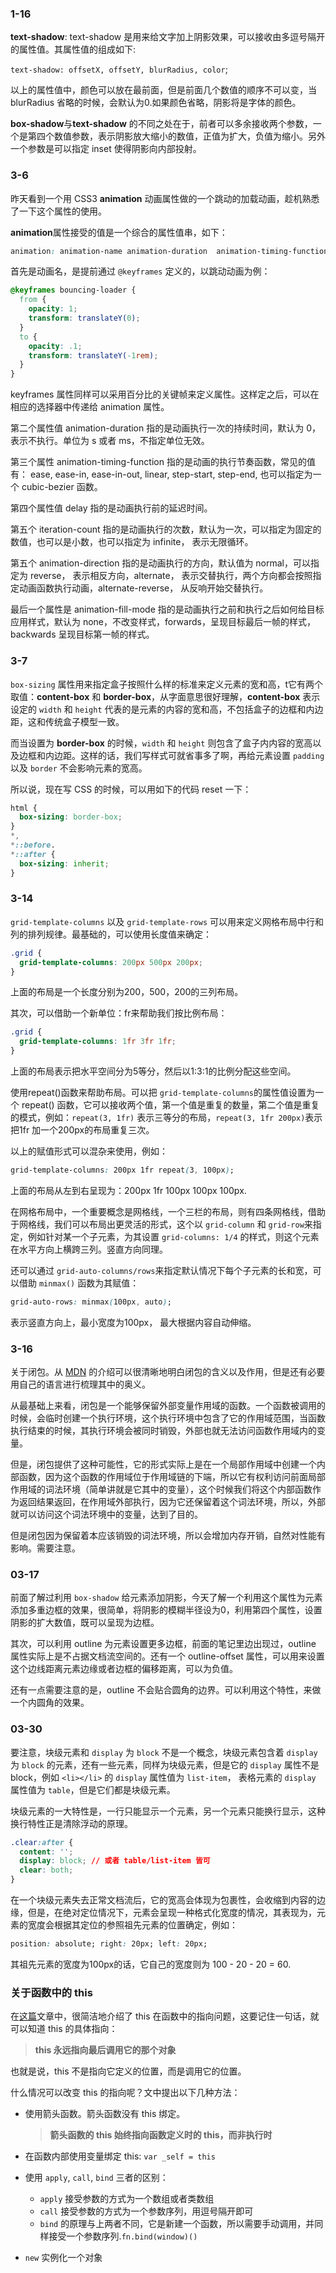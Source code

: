 ### 1-16

**text-shadow**: text-shadow 是用来给文字加上阴影效果，可以接收由多逗号隔开的属性值。其属性值的组成如下:

`text-shadow: offsetX, offsetY, blurRadius, color`;

以上的属性值中，颜色可以放在最前面，但是前面几个数值的顺序不可以变，当 blurRadius 省略的时候，会默认为0.如果颜色省略，阴影将是字体的颜色。

**box-shadow**与**text-shadow** 的不同之处在于，前者可以多余接收两个参数，一个是第四个数值参数，表示阴影放大缩小的数值，正值为扩大，负值为缩小。另外一个参数是可以指定 inset 使得阴影向内部投射。

### 3-6

昨天看到一个用 CSS3 **animation** 动画属性做的一个跳动的加载动画，趁机熟悉了一下这个属性的使用。

**animation**属性接受的值是一个综合的属性值串，如下：

``` css
animation: animation-name animation-duration  animation-timing-function delay iteration-count  animation-direction animation-fill-mode;
```

首先是动画名，是提前通过 `@keyframes` 定义的，以跳动动画为例：

``` css
@keyframes bouncing-loader {
  from {
    opacity: 1;
    transform: translateY(0);
  }
  to {
    opacity: .1;
    transform: translateY(-1rem);
  }
}
```

keyframes 属性同样可以采用百分比的关键帧来定义属性。这样定之后，可以在相应的选择器中传递给 animation 属性。

第二个属性值 animation-duration 指的是动画执行一次的持续时间，默认为 0，表示不执行。单位为 s 或者 ms，不指定单位无效。

第三个属性 animation-timing-function  指的是动画的执行节奏函数，常见的值有： ease, ease-in, ease-in-out, linear, step-start, step-end, 也可以指定为一个 cubic-bezier 函数。

第四个属性值 delay 指的是动画执行前的延迟时间。

第五个 iteration-count 指的是动画执行的次数，默认为一次，可以指定为固定的数值，也可以是小数，也可以指定为 infinite， 表示无限循环。

第五个 animation-direction 指的是动画执行的方向，默认值为 normal，可以指定为 reverse， 表示相反方向，alternate， 表示交替执行，两个方向都会按照指定动画函数执行动画，alternate-reverse， 从反响开始交替执行。

最后一个属性是 animation-fill-mode 指的是动画执行之前和执行之后如何给目标应用样式，默认为 none，不改变样式，forwards，呈现目标最后一帧的样式，backwards 呈现目标第一帧的样式。

### 3-7

`box-sizing` 属性用来指定盒子按照什么样的标准来定义元素的宽和高，t它有两个取值：**content-box** 和 **border-box**，从字面意思很好理解，**content-box** 表示设定的 `width` 和 `height` 代表的是元素的内容的宽和高，不包括盒子的边框和内边距，这和传统盒子模型一致。

而当设置为 **border-box** 的时候，`width` 和 `height` 则包含了盒子内内容的宽高以及边框和内边距。这样的话，我们写样式可就省事多了啊，再给元素设置 `padding` 以及 `border` 不会影响元素的宽高。

所以说，现在写 CSS 的时候，可以用如下的代码 reset 一下：

``` CSS
html {
  box-sizing: border-box;
}
*,
*::before.
*::after {
  box-sizing: inherit;
}
```

### 3-14

`grid-template-columns` 以及 `grid-template-rows` 可以用来定义网格布局中行和列的排列规律。最基础的，可以使用长度值来确定：

``` css
.grid {
  grid-template-columns: 200px 500px 200px;
}
```

上面的布局是一个长度分别为200，500，200的三列布局。

其次，可以借助一个新单位：fr来帮助我们按比例布局：

``` css
.grid {
  grid-template-columns: 1fr 3fr 1fr;
}
```

上面的布局表示把水平空间分为5等分，然后以1:3:1的比例分配这些空间。

使用repeat()函数来帮助布局。可以把 `grid-template-columns`的属性值设置为一个 repeat() 函数，它可以接收两个值，第一个值是重复的数量，第二个值是重复的模式，例如：`repeat(3, 1fr)` 表示三等分的布局，`repeat(3, 1fr 200px)`表示把1fr 加一个200px的布局重复三次。

以上的赋值形式可以混杂来使用，例如：

``` css
grid-template-columns: 200px 1fr repeat(3, 100px);
```

上面的布局从左到右呈现为：200px 1fr 100px 100px 100px.

在网格布局中，一个重要概念是网格线，一个三栏的布局，则有四条网格线，借助于网格线，我们可以布局出更灵活的形式，这个以 `grid-column` 和 `grid-row`来指定，例如针对某一个子元素，为其设置 `grid-columns: 1/4` 的样式，则这个元素在水平方向上横跨三列。竖直方向同理。

还可以通过 `grid-auto-columns/rows`来指定默认情况下每个子元素的长和宽，可以借助 `minmax()` 函数为其赋值：

``` css
grid-auto-rows: minmax(100px, auto);
```

表示竖直方向上，最小宽度为100px， 最大根据内容自动伸缩。

### 3-16

关于闭包。从 [MDN](https://developer.mozilla.org/zh-CN/docs/Web/JavaScript/Closures) 的介绍可以很清晰地明白闭包的含义以及作用，但是还有必要用自己的语言进行梳理其中的奥义。

从最基础上来看，闭包是一个能够保留外部变量作用域的函数。一个函数被调用的时候，会临时创建一个执行环境，这个执行环境中包含了它的作用域范围，当函数执行结束的时候，其执行环境会被同时销毁，外部也就无法访问函数作用域内的变量。

但是，闭包提供了这种可能性，它的形式实际上是在一个局部作用域中创建一个内部函数，因为这个函数的作用域位于作用域链的下端，所以它有权利访问前面局部作用域的词法环境（简单讲就是它其中的变量），这个时候我们将这个内部函数作为返回结果返回，在作用域外部执行，因为它还保留着这个词法环境，所以，外部就可以访问这个词法环境中的变量，达到了目的。

但是闭包因为保留着本应该销毁的词法环境，所以会增加内存开销，自然对性能有影响。需要注意。

### 03-17

前面了解过利用 `box-shadow` 给元素添加阴影，今天了解一个利用这个属性为元素添加多重边框的效果，很简单，将阴影的模糊半径设为0，利用第四个属性，设置阴影的扩大数值，既可以呈现为边框。

其次，可以利用 outline 为元素设置更多边框，前面的笔记里边出现过，outline 属性实际上是不占据文档流空间的。还有一个 outline-offset 属性，可以用来设置这个边线距离元素边缘或者边框的偏移距离，可以为负值。

还有一点需要注意的是，outline 不会贴合圆角的边界。可以利用这个特性，来做一个内圆角的效果。

### 03-30

要注意，块级元素和 `display` 为 `block` 不是一个概念，块级元素包含着 `display` 为 `block` 的元素，还有一些元素，同样为块级元素，但是它的 `display` 属性不是 block，例如 `<li></li>` 的 `display` 属性值为 `list-item`， 表格元素的 `display` 属性值为 `table`，但是它们都是块级元素。

块级元素的一大特性是，一行只能显示一个元素，另一个元素只能换行显示，这种换行特性正是清除浮动的原理。

``` css
.clear:after {
  content: '';
  display: block; // 或者 table/list-item 皆可
  clear: both;
}
```

在一个块级元素失去正常文档流后，它的宽高会体现为包裹性，会收缩到内容的边缘，但是，在绝对定位情况下，元素会呈现一种格式化宽度的情况，其表现为，元素的宽度会根据其定位的参照祖先元素的位置确定，例如：

``` css
position: absolute; right: 20px; left: 20px;
```

其祖先元素的宽度为100px的话，它自己的宽度则为 100 - 20 - 20 = 60.

### 关于函数中的 this

在[这篇](https://juejin.im/post/59bfe84351882531b730bac2)文章中，很简洁地介绍了 this 在函数中的指向问题，这要记住一句话，就可以知道 this 的具体指向：

> **this 永远指向最后调用它的那个对象**

也就是说，this 不是指向它定义的位置，而是调用它的位置。

什么情况可以改变 this 的指向呢？文中提出以下几种方法：

- 使用箭头函数。箭头函数没有 this 绑定。

  > **箭头函数的 this 始终指向函数定义时的 this，而非执行时**

- 在函数内部使用变量绑定 this: `var _self = this`
- 使用 `apply`, `call`, `bind`
  三者的区别：
  - `apply` 接受参数的方式为一个数组或者类数组
  - `call` 接受参数的方式为一个参数序列，用逗号隔开即可
  - `bind` 的原理与上两者不同，它是新建一个函数，所以需要手动调用，并同样接受一个参数序列.`fn.bind(window)()`
- `new` 实例化一个对象
